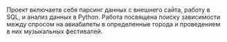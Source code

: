 Проект включаетв себя парсинг данных с внешнего сайта, работу в SQL, и анализ данных в Python. Работа посвящена поиску зависимости между спросом на авиабилеты в определенные города и проведением в них музыкальных фестивалей. 
